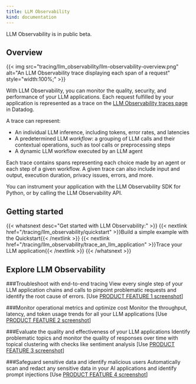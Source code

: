 ```yaml
---
title: LLM Observability
kind: documentation
---
```


<div class="alert alert-info">LLM Observability is in public beta.</a></div>


## Overview

{{< img src="tracing/llm_observability/llm-observability-overview.png" alt="An LLM Observability trace displaying each span of a request" style="width:100%;" >}}

With LLM Observability, you can monitor the quality, security, and performance of your LLM applications. Each request fulfilled by your application is represented as a trace on the [LLM Observability traces page][2] in Datadog.

A trace can represent:
- An individual LLM inference, including tokens, error rates, and latencies
- A predetermined LLM *workflow*: a grouping of LLM calls and their contextual operations, such as tool calls or preprocessing steps
- A dynamic LLM workflow executed by an LLM agent

Each trace contains spans representing each choice made by an agent or each step of a given workflow. A given trace can also include input and output, execution duration, privacy issues, errors, and more.

You can instrument your application with the LLM Observability SDK for Python, or by calling the LLM Observability API.

## Getting started

{{< whatsnext desc="Get started with LLM Observability:" >}}
   {{< nextlink href="/tracing/llm_observability/quickstart" >}}Build a simple example with the Quickstart{{< /nextlink >}}
   {{< nextlink href="/tracing/llm_observability/trace_an_llm_application" >}}Trace your LLM application{{< /nextlink >}}
{{< /whatsnext >}}
## Explore LLM Observability
###Troubleshoot with end-to-end tracing
View every single step of your LLM application chains and calls to pinpoint problematic requests and identify the root cause of errors.
[Use [PRODUCT FEATURE 1 screenshot](https://www.figma.com/design/ZskpTxUOqzUwHpkEymfjhX/[LLM]-Welcome-Page?node-id=226-182352&t=U3OWFWD1OIpKKS8A-0)]


###Monitor operational metrics and optimize cost 
Monitor the throughput, latency, and token usage trends for all your LLM applications 
[Use [PRODUCT FEATURE 2 screenshot](https://www.figma.com/design/ZskpTxUOqzUwHpkEymfjhX/[LLM]-Welcome-Page?node-id=226-182352&t=U3OWFWD1OIpKKS8A-0)]

###Evaluate the quality and effectiveness of your LLM applications
Identify problematic topics and monitor the quality of responses over time with topical clustering with checks like sentiment analysis
[Use [PRODUCT FEATURE 3 screenshot](https://www.figma.com/design/ZskpTxUOqzUwHpkEymfjhX/[LLM]-Welcome-Page?node-id=226-182352&t=U3OWFWD1OIpKKS8A-0)]


###Safeguard sensitive data and identify malicious users
Automatically scan and redact any sensitive data in your AI applications and identify prompt injections 
[Use [PRODUCT FEATURE 4 screenshot](https://www.figma.com/design/ZskpTxUOqzUwHpkEymfjhX/[LLM]-Welcome-Page?node-id=226-182352&t=U3OWFWD1OIpKKS8A-0)]

[1]: /tracing/llm_observability/spans/
[2]: https://app.datadoghq.com/llm/traces